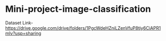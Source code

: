 # Mini-project-image-classification

Dataset Link-https://drive.google.com/drive/folders/1PgcWdeHZniLZenVfuP8tiy6CiAPR1mIv?usp=sharing
